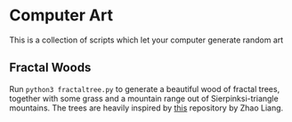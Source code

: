 # Computer Art

This is a collection of scripts which let your computer generate random art

## Fractal Woods

Run `python3 fractaltree.py` to generate a beautiful wood of fractal trees, together with some grass and a mountain range out of Sierpinksi-triangle mountains. The trees are heavily inspired by [this](https://github.com/neozhaoliang/pywonderland) repository by Zhao Liang.
